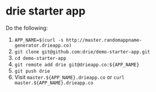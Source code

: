 # drie starter app

Do the following:

1. `APP_NAME=$(curl -s http://master.randomappname-generator.drieapp.co)`
2. `git clone git@github.com:drie/demo-starter-app.git`
3. `cd demo-starter-app`
4. `git remote add drie git@drieapp.co:${APP_NAME}`
5. `git push drie`
6. Visit `master.${APP_NAME}.drieapp.co` or `curl master.${APP_NAME}.drieapp.co`
